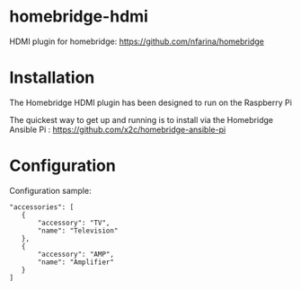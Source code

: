 # homebridge-hdmi
HDMI plugin for homebridge: https://github.com/nfarina/homebridge

# Installation

The Homebridge HDMI plugin has been designed to run on the Raspberry Pi

The quickest way to get up and running is to install via the Homebridge Ansible Pi : https://github.com/x2c/homebridge-ansible-pi



# Configuration

Configuration sample:

 ```
"accessories": [
    {
        "accessory": "TV",
        "name": "Television"
    },
    {
        "accessory": "AMP",
        "name": "Amplifier"
    }
]
```

